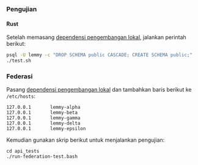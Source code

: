 ### Pengujian

#### Rust

Setelah memasang [dependensi pengembangan lokal](local_development.md), jalankan perintah berikut: 

```bash
psql -U lemmy -c "DROP SCHEMA public CASCADE; CREATE SCHEMA public;"
./test.sh
```

### Federasi

Pasang [dependensi pengembangan lokal](local_development.md) dan tambahkan baris berikut ke `/etc/hosts`: 

```
127.0.0.1       lemmy-alpha
127.0.0.1       lemmy-beta
127.0.0.1       lemmy-gamma
127.0.0.1       lemmy-delta
127.0.0.1       lemmy-epsilon
```

Kemudian gunakan skrip berikut untuk menjalankan pengujian:
```
cd api_tests
./run-federation-test.bash
```
